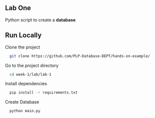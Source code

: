 ## Lab One
Python script to create a **database**

## Run Locally

Clone the project

```bash
  git clone https://github.com/PLP-Database-DEPT/hands-on-example/
```

Go to the project directory

```bash
  cd week-1/lab/lab-1
```

Install dependencies

```bash
  pip install -r requirements.txt
```

Create Database

```bash
  python main.py
```

